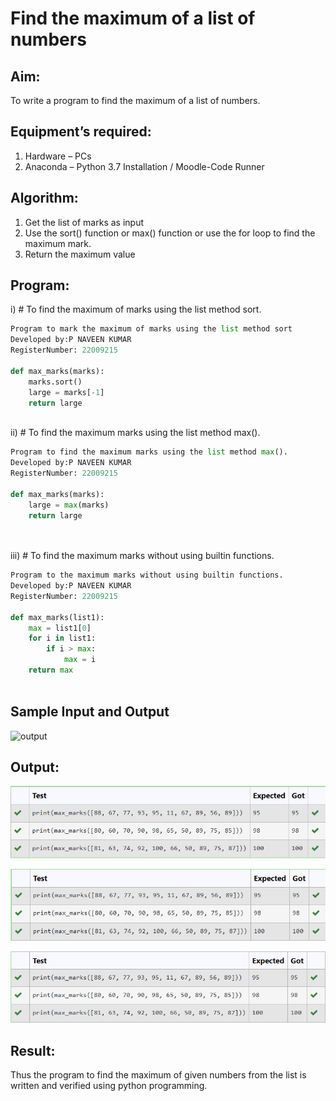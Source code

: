 # Find the maximum of a list of numbers
## Aim:
To write a program to find the maximum of a list of numbers.
## Equipment’s required:
1.	Hardware – PCs
2.	Anaconda – Python 3.7 Installation / Moodle-Code Runner
## Algorithm:
1.	Get the list of marks as input
2.	Use the sort() function or max() function or use the for loop to find the maximum mark.
3.	Return the maximum value
## Program:

i)	# To find the maximum of marks using the list method sort.
```Python
Program to mark the maximum of marks using the list method sort
Developed by:P NAVEEN KUMAR 
RegisterNumber: 22009215

def max_marks(marks):
    marks.sort()
    large = marks[-1]
    return large



```

ii)	# To find the maximum marks using the list method max().
```Python
Program to find the maximum marks using the list method max().
Developed by:P NAVEEN KUMAR 
RegisterNumber: 22009215

def max_marks(marks):
    large = max(marks)
    return large
    



```

iii) # To find the maximum marks without using builtin functions.
```Python
Program to the maximum marks without using builtin functions.
Developed by:P NAVEEN KUMAR 
RegisterNumber: 22009215

def max_marks(list1):
    max = list1[0]
    for i in list1:
        if i > max:
            max = i
    return max



```
## Sample Input and Output
![output](./img/max_marks1.jpg) 

## Output:
![maxcode1](/op1.png)

![maxcode2](/op2.png)

![maxcode3](/op3.png)

## Result:
Thus the program to find the maximum of given numbers from the list is written and verified using python programming.